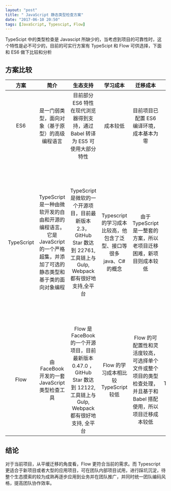 ```yaml
---
layout: "post"
title: " JavaScript 静态类型检查方案"
date: "2017-06-10 20:50"
tags: [JavaScript, Typescipt, Flow]
---
```


TypeScipt 中的类型检查是 Javascipt 所缺少的，当考虑到项目的可靠性时，这个特性是必不可少的，目前的可实行方案有 TypeScipt 和 Flow 可供选择，下面和 ES6 做下比较和分析

## 方案比较
| 方案        | 简介           | 生态支持  |  学习成本        |       迁移成本           | 使用收益  |
|:-----------: |:-------------:| :---------:|:----------------:| :-----------------------:| :----------:|
|ES6 | 是一门弱类型，面向对象（基于原型）的高级编程语言 | 目前部分 ES6 特性在现代浏览器得到支持，通过 Babel 转译为 ES5 可使用大部分特性 | 成本较低 | 目前项目已配置 ES6 编译环境，成本基本为零 | 语法相比之前的版本更加简洁和高效 |
|TypeScript | TypeScript是一种由微软开发的自由和开源的编程语言。它是JavaScript的一个严格超集，并添加了可选的静态类型和基于类的面向对象编程 | TypeScript 是微软的一个开源项目，目前最新版本 2.3，GitHub Star 数达到 22761,工具链上与 Gulp, Webpack 都有很好地支持,全平台  | Typescript 的学习成本比较高，他包含了泛型、接口等很多 java、C# 的概念 | 由于 TypeScript 是一整套的方案，所以老项目迁移困难，新项目则成本较低 | 因为 TS 提供了很多强类型语言的功能，所以可以使得代码更健壮，编译后的代码也是针对 V8 等 js 引擎优化过的，所以执行效率也不会太慢，通过编辑器的支持，可使开发调试更有效率|
|Flow | 由 FaceBook 开发的一套 JavaScript 类型检查工具 | Flow 是FaceBook 的一个开源项目，目前最新版本 0.47.0 ，GitHub Star 数达到 12122,工具链上与 Gulp, Webpack 都有很好地支持, 全平台 | Flow 的学习成本相比较 TypeScript 较低 | Flow 的可配置性和灵活度较高，可选择单个文件或整个项目的类型检查处理，并且基于和 Babel 搭配使用，所以项目迁移成本较低 | 同 TypeScipt |

## 结论 
对于当前项目，从平缓迁移的角度看，Flow 更符合当前的需求。而 Typescript 更适合于新项目或者大型的应用项目，可在团队内部项目试用，进行踩坑沉淀，待整个生态摸索的较为成熟再逐步应用到业务并在团队推广，并同时统一团队编码风格，提高团队协作效率。
